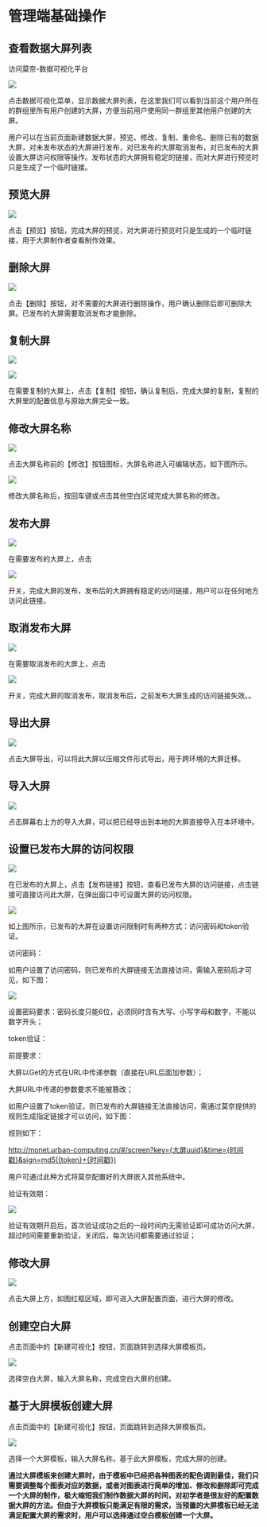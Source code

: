 # 管理端基础操作

## 查看数据大屏列表

访问莫奈-数据可视化平台

![](image/e38cadd6807b4253a865234519381cfd.png)

点击数据可视化菜单，显示数据大屏列表，在这里我们可以看到当前这个用户所在的群组里所有用户创建的大屏，方便当前用户使用同一群组里其他用户创建的大屏。

用户可以在当前页面新建数据大屏，预览、修改、复制、重命名、删除已有的数据大屏，对未发布状态的大屏进行发布，对已发布的大屏取消发布，对已发布的大屏设置大屏访问权限等操作。发布状态的大屏拥有稳定的链接，而对大屏进行预览时只是生成了一个临时链接。

## 预览大屏

![](image/ba848089e9eea26082f2320b5419e4f8.png)

点击【预览】按钮，完成大屏的预览，对大屏进行预览时只是生成的一个临时链接，用于大屏制作者查看制作效果。

## 删除大屏

![](image/4de9188bf29e6e538e33b57fb8d2c41e.png)

点击【删除】按钮，对不需要的大屏进行删除操作，用户确认删除后即可删除大屏。已发布的大屏需要取消发布才能删除。

## 复制大屏

![](image/471583ed7c8739f34880ed26058263c7.png)

![](image/d219cb21581482e344188c82cf6aa4c6.png)

在需要复制的大屏上，点击【复制】按钮，确认复制后，完成大屏的复制，复制的大屏里的配置信息与原始大屏完全一致。

## 修改大屏名称

![](image/a565390a0e2b4da88141ee3bc0a090d0.png)

点击大屏名称前的【修改】按钮图标，大屏名称进入可编辑状态，如下图所示。

![](image/108b9df648f522947a694b27e12a3cf4.png)

修改大屏名称后，按回车键或点击其他空白区域完成大屏名称的修改。

## 发布大屏

![](image/70862de2fd37df59e72d0533f4740b4c.png)

在需要发布的大屏上，点击

![](image/60f1a363ce2ed7fbb122d0c8ece13bef.png)

开关，完成大屏的发布，发布后的大屏拥有稳定的访问链接，用户可以在任何地方访问此链接。

## 取消发布大屏

![](image/c14ea0b334ca177abc02b59aa8cf09b8.png)

在需要取消发布的大屏上，点击

![](image/0d653652f8bdd066fa79fb4b9799f88c.png)

开关，完成大屏的取消发布，取消发布后，之前发布大屏生成的访问链接失效。。

## 导出大屏

![](image/1593574635(1).png)

点击大屏导出，可以将此大屏以压缩文件形式导出，用于跨环境的大屏迁移。

## 导入大屏
![](image/1593574811(1).png)

点击屏幕右上方的导入大屏，可以把已经导出到本地的大屏直接导入在本环境中。

## 设置已发布大屏的访问权限

![](image/7f7519efc0844df98efcdc3090555b23.png)

在已发布的大屏上，点击【发布链接】按钮，查看已发布大屏的访问链接，点击链接可直接访问此大屏，在弹出窗口中可设置大屏的访问权限。

![](image/44ec07afcea1475ab8da6c3f735e53c4.png)

如上图所示，已发布的大屏在设置访问限制时有两种方式：访问密码和token验证。

访问密码：

如用户设置了访问密码，则已发布的大屏链接无法直接访问，需输入密码后才可见，如下图：

![](image/dca0b4c24613496a8490fe522d753aa1.png)

设置密码要求：密码长度只能6位，必须同时含有大写、小写字母和数字，不能以数字开头；

token验证：

前提要求：

大屏以Get的方式在URL中传递参数（直接在URL后面加参数）；

大屏URL中传递的参数要求不能被篡改；

如用户设置了token验证，则已发布的大屏链接无法直接访问，需通过莫奈提供的规则生成指定链接才可以访问，如下图：

规则如下：

http://monet.urban-computing.cn/#/screen?key={大屏uuid}&time={时间戳}&sign=md5({token}+{时间戳})

用户可通过此种方式将莫奈配置好的大屏嵌入其他系统中。

验证有效期：

![](image/e9953c9e4f104a86ac192987958d0ef2.png)

验证有效期开启后，首次验证成功之后的一段时间内无需验证即可成功访问大屏，超过时间需要重新验证，关闭后，每次访问都需要通过验证；

## 修改大屏

![](image/ebd1d475fdac9b396716dae0c0a2ad3f.png)

点击大屏上方，如图红框区域，即可进入大屏配置页面，进行大屏的修改。

## 创建空白大屏

点击页面中的【新建可视化】按钮，页面跳转到选择大屏模板页。

![](image/db5bfc427cf631d317be156212cd0081.png)

选择空白大屏，输入大屏名称，完成空白大屏的创建。

## 基于大屏模板创建大屏

点击页面中的【新建可视化】按钮，页面跳转到选择大屏模板页。

![](image/a49dd1606b3e6806d306b99122e5ac35.png)

选择一个大屏模板，输入大屏名称，基于此大屏模板，完成大屏的创建。

**通过大屏模板来创建大屏时，由于模板中已经把各种图表的配色调到最佳，我们只需要调整每个图表对应的数据，或者对图表进行简单的增加、修改和删除即可完成一个大屏的制作，极大缩短我们制作数据大屏的时间，对初学者是很友好的配置数据大屏的方法。但由于大屏模板只能满足有限的需求，当预置的大屏模板已经无法满足配置大屏的需求时，用户可以选择通过空白模板创建一个大屏。**


